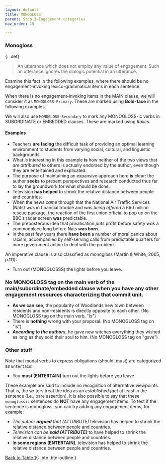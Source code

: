 ```yaml
---
layout: default
title: MONOGLOSS
parent: Step 3–Engagement categories
nav_order: 15

---
```


### Monogloss

{: .def}
>An utterance which does not employ any value of engagement. Such an utterance ignores the dialogic potential in an utterance.

Examine this fact in the following examples, where there should be no engagement-invoking lexico-grammatical items in each sentence.

When there is no engagement-invoking items in the MAIN clause, we will consider it as `MONOGLOSS—Primary`. These are marked using **Bold-face** in the following examples.

We will also use `MONOGLOSS—Secondary` to mark any MONOGLOSS-ic verbs in SUBORDINATE or EMBEDDED clauses. These are marked using *Italics*.


#### Examples
- Teachers **are facing** the difficult task of providing an optimal learning environment to students from varying social, cultural, and linguistic backgrounds.
- What *is* interesting in this example **is** how neither of the two views that *are attributed* to others is actually endorsed by the author, even though they are entertained and explicated.
- The purpose of maintaining an expansive approach here **is** clear: the author **seeks** to present perspectives and research conducted thus far to lay the groundwork for what should be done.
- Television **has helped** to shrink the relative distance between people and countries.
- When the news *came* through that the National Air Traffic Services (Nats) *was* in financial trouble and *was being offered* a £60 million rescue package, the reaction of the first union official to pop up on the BBC’s radar screen **was** predictable.
- The preposterous idea that privatisation *puts* profit before safety *was* a commonplace long before Nats **was born**.
- In the past few years there **have been** a number of moral panics about racism, accompanied by self-serving calls from predictable quarters for more government action to deal with the problem.

An imperative clause is also classified as monogloss (Martin & White, 2005, p.111):
- Turn out (MONOGLOSSS) the lights before you leave.

### No MONOGLOSS tag on the main verb of the main/subordinate/embedded clause when you have any other engagement resources characterizing that commit unit.

- **As we can see**, the popularity of Woodlands new town between residents and non-residents is directly opposite to each other. (No MONOGLOSS tag on the main verb, "is")
- There is **nothing** wrong with your proposal. (No MONOGLOSS tag on "is")
- _**According to the authors**_, he gave new witches everything they wished as long as they sold their soul to him. (No MONOGLOSS tag on "gave")

### Other stuff

Note that modal verbs to express obligations (should, must) are categorized as `Entertain`:
- You **must (ENTERTAIN)** turn out the lights before you leave

These example are said to include no recognition of alternative viewpoints. That is, the writers treat the idea as an *established fact* at least in the sentence (i.e., bare assertion). It is also possible to say that these `monoglossic` sentences do **NOT** have any engagement items. 
To test if the sentence is monogloss, you can try adding any engagement items, for example:
- _The author **argued** that (ATTRIBUTE)_ television has helped to shrink the relative distance between people and countries.
- _Television can be **said (ATTRIBUTE)**_ to have helped to shrink the relative distance between people and countries.
- **In some regions (ENTERTAIN)**, television has helped to shrink the relative distance between people and countries.


[Back to Table 1](index.md#table-1-categories-of-engagement-moves){: .btn .btn-outline }
